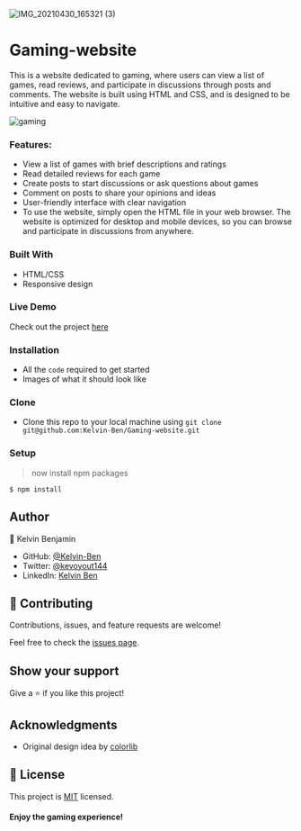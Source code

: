 ![IMG_20210430_165321 (3)](https://github.com/Kelvin-Ben/Gaming-website/assets/85459676/b32935f0-c2b6-4f99-a5ae-e4ac3311fca9)

# Gaming-website

This is a website dedicated to gaming, where users can view a list of games, read reviews, and participate in discussions through posts and comments. The website is built using HTML and CSS, and is designed to be intuitive and easy to navigate.

![gaming](https://github.com/Kelvin-Ben/Gaming-website/assets/85459676/b04902ba-70f7-467a-be9d-b99e821f3539)

### Features:

- View a list of games with brief descriptions and ratings
- Read detailed reviews for each game
- Create posts to start discussions or ask questions about games
- Comment on posts to share your opinions and ideas
- User-friendly interface with clear navigation
- To use the website, simply open the HTML file in your web browser. The website is optimized for desktop and mobile devices, so you can browse and participate in discussions from anywhere.

### Built With

- HTML/CSS
- Responsive design

### Live Demo
  Check out the project [here](https://experience-gaming.netlify.app/)
  
### Installation

- All the `code` required to get started
- Images of what it should look like

### Clone

- Clone this repo to your local machine using ```git clone git@github.com:Kelvin-Ben/Gaming-website.git```

### Setup

> now install npm packages

```shell
$ npm install
```

## Author

👤 Kelvin Benjamin

- GitHub: [@Kelvin-Ben](https://github.com/Kevo-hacker)
- Twitter: [@kevoyout144](https://twitter.com/kevoyout144)
- LinkedIn: [Kelvin Ben](https://www.linkedin.com/in/kelvin-ben-323043173/)

## 🤝 Contributing

Contributions, issues, and feature requests are welcome!

Feel free to check the [issues page](../../issues/).

## Show your support

Give a ⭐️ if you like this project!

## Acknowledgments

- Original design idea by [colorlib](https://colorlib.com/)

## 📝 License

This project is [MIT](https://mit-license.org/) licensed.

#### Enjoy the gaming experience!
